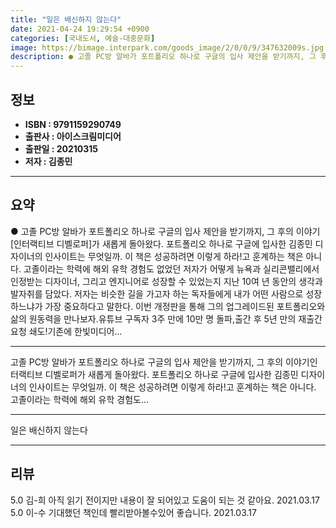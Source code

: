 ```yaml
---
title: "일은 배신하지 않는다"
date: 2021-04-24 19:29:54 +0900
categories: [국내도서, 예술-대중문화]
image: https://bimage.interpark.com/goods_image/2/0/0/9/347632009s.jpg
description: ● 고졸 PC방 알바가 포트폴리오 하나로 구글의 입사 제안을 받기까지, 그 후의 이야기[인터랙티브 디벨로퍼]가 새롭게 돌아왔다. 포트폴리오 하나로 구글에 입사한 김종민 디자이너의 인사이트는 무엇일까. 이 책은 성공하려면 이렇게 하라!고 훈계하는 책은 아니다. 고졸이라는 학력에 해외 유
---
```


## **정보**

- **ISBN : 9791159290749**
- **출판사 : 아이스크림미디어**
- **출판일 : 20210315**
- **저자 : 김종민**

------



## **요약**

●  고졸 PC방 알바가 포트폴리오 하나로 구글의 입사 제안을 받기까지, 그 후의 이야기[인터랙티브 디벨로퍼]가 새롭게 돌아왔다. 포트폴리오 하나로 구글에 입사한 김종민 디자이너의 인사이트는 무엇일까. 이 책은 성공하려면 이렇게 하라!고 훈계하는 책은 아니다. 고졸이라는 학력에 해외 유학 경험도 없었던 저자가 어떻게 뉴욕과 실리콘밸리에서 인정받는 디자이너, 그리고 엔지니어로 성장할 수 있었는지 지난 10여 년 동안의 생각과 발자취를 담았다. 저자는 비슷한 길을 가고자 하는 독자들에게 내가 어떤 사람으로 성장하느냐가 가장 중요하다고 말한다. 이번 개정판을 통해 그의 업그레이드된 포트폴리오와 삶의 원동력을 만나보자.유튜브 구독자 3주 만에 10만 명 돌파,출간 후 5년 만의 재출간 요청 쇄도!기존에 한빛미디어...

------

고졸 PC방 알바가 포트폴리오 하나로 구글의 입사 제안을 받기까지,
그 후의 이야기인터랙티브 디벨로퍼가 새롭게 돌아왔다. 포트폴리오 하나로 구글에 입사한 김종민 디자이너의 인사이트는 무엇일까. 이 책은 성공하려면 이렇게 하라!고 훈계하는 책은 아니다. 고졸이라는 학력에 해외 유학 경험도... 

------


일은 배신하지 않는다 

------


## **리뷰** 

5.0 김-희 아직 읽기 전이지만 내용이 잘 되어있고 도움이 되는 것 같아요. 2021.03.17 <br/>5.0 이-수 기대했던 책인데 빨리받아볼수있어 좋습니다. 2021.03.17 <br/>